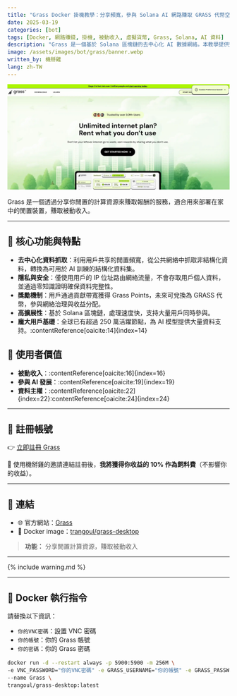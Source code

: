 ```yaml
---
title: "Grass Docker 掛機教學：分享頻寬，參與 Solana AI 網路賺取 GRASS 代幣空投"
date: 2025-03-19
categories: [bot]
tags: [Docker, 網路賺錢, 掛機, 被動收入, 虛擬貨幣, Grass, Solana, AI 資料]
description: "Grass 是一個基於 Solana 區塊鏈的去中心化 AI 數據網絡。本教學提供完整的 Docker 掛機部署指令與步驟，教你如何安全分享閒置頻寬，輕鬆累積 Grass Points，把握未來 GRASS 代幣空投的被動收入機會。"
image: /assets/images/bot/grass/banner.webp
written_by: 機掰雞
lang: zh-TW
---
```


![Grass 封面圖](/assets/images/bot/grass/banner.webp)

Grass 是一個透過分享你閒置的計算資源來賺取報酬的服務，適合用來部署在家中的閒置裝置，賺取被動收入。

---

## 📌 核心功能與特點

- **去中心化資料抓取**：利用用戶共享的閒置頻寬，從公共網絡中抓取非結構化資料，轉換為可用於 AI 訓練的結構化資料集。
- **隱私與安全**：僅使用用戶的 IP 位址路由網絡流量，不會存取用戶個人資料，並通過零知識證明確保資料完整性。
- **獎勵機制**：用戶通過貢獻帶寬獲得 Grass Points，未來可兌換為 GRASS 代幣，參與網絡治理與收益分配。
- **高擴展性**：基於 Solana 區塊鏈，處理速度快，支持大量用戶同時參與。
- **龐大用戶基礎**：全球已有超過 250 萬活躍節點，為 AI 模型提供大量資料支持。:contentReference[oaicite:14]{index=14}

## 🎯 使用者價值

- **被動收入**：:contentReference[oaicite:16]{index=16}
- **參與 AI 發展**：:contentReference[oaicite:19]{index=19}
- **資料主權**：:contentReference[oaicite:22]{index=22}:contentReference[oaicite:24]{index=24}

---

## 📝 註冊帳號

👉 [立即註冊 Grass](https://app.getgrass.io/register/?referralCode=3vuJ8ZYTeL4CNju)

🎉 使用機掰雞的邀請連結註冊後，**我將獲得你收益的 10% 作為飼料費**（不影響你的收益）。

---

## 🔗 連結

- 🌐 官方網站：[Grass](https://grass.io/)
- 🐳 Docker image：[trangoul/grass-desktop](https://hub.docker.com/r/trangoul/grass-desktop)
> **功能：** 分享閒置計算資源，賺取被動收入

---

{% include warning.md %}

---

## 🐳 Docker 執行指令

請替換以下資訊：
- `你的VNC密碼`：設置 VNC 密碼
- `你的帳號`：你的 Grass 帳號
- `你的密碼`：你的 Grass 密碼

```bash
docker run -d --restart always -p 5900:5900 -m 256M \
-e VNC_PASSWORD="你的VNC密碼" -e GRASS_USERNAME="你的帳號" -e GRASS_PASSWORD="你的密碼" \
--name Grass \
trangoul/grass-desktop:latest
```

